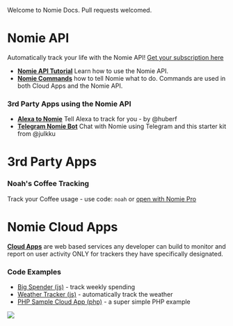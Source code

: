 Welcome to Nomie Docs. Pull requests welcomed.

# Nomie API

Automatically track your life with the Nomie API! [Get your subscription here](https://connect.nomie.io)

- **[Nomie API Tutorial](https://github.com/happydata/tutorial-nomie-api)** Learn how to use the Nomie API.
- **[Nomie Commands](./nomie-commands.md)** how to tell Nomie what to do. Commands are used in both Cloud Apps and the Nomie API.

### 3rd Party Apps using the Nomie API

- **[Alexa to Nomie](https://github.com/huberf/nomiealexa)** Tell Alexa to track for you - by @huberf  
- **[Telegram Nomie Bot](https://github.com/julkku/telegram-nomie-bot)** Chat with Nomie using Telegram and this starter kit from @julkku

# 3rd Party Apps

### Noah's Coffee Tracking

Track your Coffee usage - use code: ``noah`` or [open with Nomie Pro](nomiepro://action=code/code=noah)


# Nomie Cloud Apps
**[Cloud Apps](./cloud-apps.md)** are  web based services any developer can build to monitor and report on user activity ONLY for trackers they have specifically designated.

### Code Examples

- [Big Spender (js)](https://github.com/happydata/cloudapp-bigspender) - track weekly spending
- [Weather Tracker (js)](https://github.com/happydata/cloudapp-weather) - automatically track the weather
- [PHP Sample Cloud App (php)](https://github.com/happydata/cloudapp-php-example) - a super simple  PHP example

![](http://cdn.nomie.io.s3.amazonaws.com/logos/2.0/nomie-logo-horizontal.png)
